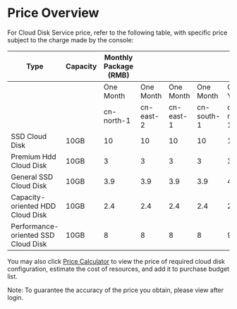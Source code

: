 # Price Overview

For Cloud Disk Service price, refer to the following table, with specific price subject to the charge made by the console:

| Type         | Capacity    | Monthly Package (RMB)   |           |           |           |           |           |           |           | Pay By Configuration (RMB)   |           |           |           |
|---------------|----------|------------------|-----------|-----------|-----------|-----------|-----------|-----------|-----------|----------------|-----------|-----------|-----------|
|               |          | One Month           | One Month    | One Month    | One Month    | One Year      | One Year      | One Year      | One Year      | One Hour         | One Hour    | One Hour    | One Hour    |
|               |          | cn-north-1        | cn-east-2      | cn-east-1      | cn-south-1      | cn-north-1      | cn-east-2      | cn-east-1      | cn-south-1      | cn-north-1      | cn-east-2      | cn-east-1      | cn-south-1      |
| SSD Cloud Disk       | 10GB   | 10               | 10        | 10        | 10        | 120       | 120       | 120       | 120       | 0.014          | 0.014     | 0.014     | 0.014     |
| Premium Hdd Cloud Disk      | 10GB   | 3                | 3         | 3         | 3         | 36        | 36        | 36        | 36        | 0.0042         | 0.0042    | 0.0042    | 0.0042    |
| General SSD Cloud Disk | 10GB   | 3.9              | 3.9       | 3.9       | 3.9       | 46.8      | 46.8      | 46.8      | 46.8      | 0.00625        | 0.00625   | 0.00625   | 0.00625   |
| Capacity-oriented HDD Cloud Disk | 10GB   | 2.4              | 2.4       | 2.4       | 2.4       | 28.8      | 28.8      | 28.8      | 28.8      | 0.0034         | 0.0034    | 0.0034    | 0.0034    |
| Performance-oriented SSD Cloud Disk | 10GB   | 8                | 8         | 8         | 8         | 96        | 96        | 96        | 96        | 0.0112         | 0.0112    | 0.0112    | 0.0112    |


You may also click [Price Calculator](https://www.jdcloud.com/cn/calculator/calDisk) to view the price of required cloud disk configuration, estimate the cost of resources, and add it to purchase budget list.

Note: To guarantee the accuracy of the price you obtain, please view after login.

